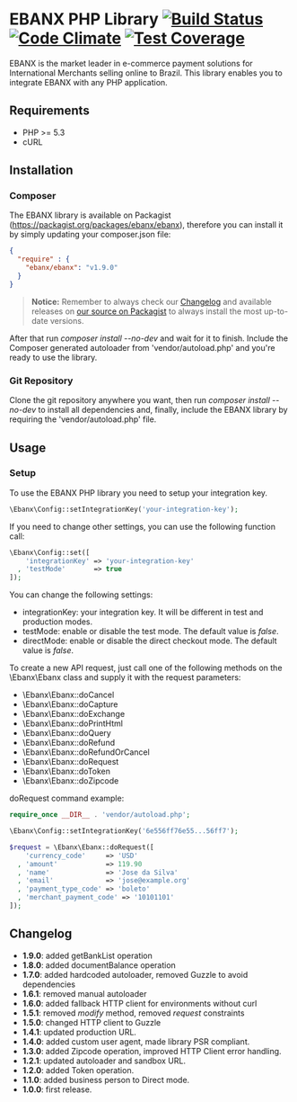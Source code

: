 # EBANX PHP Library [![Build Status](https://travis-ci.org/ebanx-integration/ebanx-php.svg?branch=master)](https://travis-ci.org/ebanx-integration/ebanx-php) [![Code Climate](https://codeclimate.com/github/ebanx-integration/ebanx-php/badges/gpa.svg)](https://codeclimate.com/github/ebanx-integration/ebanx-php) [![Test Coverage](https://codeclimate.com/github/ebanx-integration/ebanx-php/badges/coverage.svg)](https://codeclimate.com/github/ebanx-integration/ebanx-php/coverage)

EBANX is the market leader in e-commerce payment solutions for International Merchants selling online to Brazil.
This library enables you to integrate EBANX with any PHP application.

## Requirements

* PHP >= 5.3
* cURL

## Installation

### Composer

The EBANX library is available on Packagist (https://packagist.org/packages/ebanx/ebanx),
therefore you can install it by simply updating your composer.json file:

``` json
{
  "require" : {
    "ebanx/ebanx": "v1.9.0"
  }
}
```

> **Notice:** Remember to always check our [Changelog](#changelog) and available releases on [our source on Packagist](https://packagist.org/packages/ebanx/ebanx) to always install the most up-to-date versions.

After that run _composer install --no-dev_ and wait for it to finish. Include the Composer
generated autoloader from 'vendor/autoload.php' and you're ready to use the library.

### Git Repository

Clone the git repository anywhere you want, then run _composer install --no-dev_ to install all dependencies 
and, finally, include the EBANX library by requiring the 'vendor/autoload.php' file.

## Usage

### Setup

To use the EBANX PHP library you need to setup your integration key.

``` php
\Ebanx\Config::setIntegrationKey('your-integration-key');
```

If you need to change other settings, you can use the following function call:

``` php
\Ebanx\Config::set([
    'integrationKey' => 'your-integration-key'
  , 'testMode'       => true
]);
```

You can change the following settings:

* integrationKey: your integration key. It will be different in test and production modes.
* testMode: enable or disable the test mode. The default value is _false_.
* directMode: enable or disable the direct checkout mode. The default value is _false_.

To create a new API request, just call one of the following methods on the \Ebanx\Ebanx
class and supply it with the request parameters:

* \Ebanx\Ebanx::doCancel
* \Ebanx\Ebanx::doCapture
* \Ebanx\Ebanx::doExchange
* \Ebanx\Ebanx::doPrintHtml
* \Ebanx\Ebanx::doQuery
* \Ebanx\Ebanx::doRefund
* \Ebanx\Ebanx::doRefundOrCancel
* \Ebanx\Ebanx::doRequest
* \Ebanx\Ebanx::doToken
* \Ebanx\Ebanx::doZipcode

doRequest command example:

``` php
require_once __DIR__ . 'vendor/autoload.php';

\Ebanx\Config::setIntegrationKey('6e556ff76e55...56ff7');

$request = \Ebanx\Ebanx::doRequest([
    'currency_code'     => 'USD'
  , 'amount'            => 119.90
  , 'name'              => 'Jose da Silva'
  , 'email'             => 'jose@example.org'
  , 'payment_type_code' => 'boleto'
  , 'merchant_payment_code' => '10101101'
]);
```

## Changelog

* **1.9.0**: added getBankList operation
* **1.8.0**: added documentBalance operation
* **1.7.0**: added hardcoded autoloader, removed Guzzle to avoid dependencies
* **1.6.1**: removed manual autoloader
* **1.6.0**: added fallback HTTP client for environments without curl
* **1.5.1**: removed _modify_ method, removed _request_ constraints
* **1.5.0**: changed HTTP client to Guzzle
* **1.4.1**: updated production URL.
* **1.4.0**: added custom user agent, made library PSR compliant.
* **1.3.0**: added Zipcode operation, improved HTTP Client error handling.
* **1.2.1**: updated autoloader and sandbox URL.
* **1.2.0**: added Token operation.
* **1.1.0**: added business person to Direct mode.
* **1.0.0**: first release.
